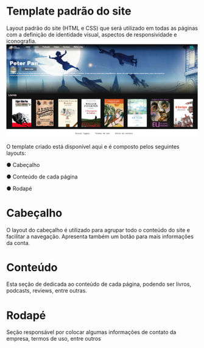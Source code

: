 # Template padrão do site

Layout padrão do site (HTML e CSS) que será utilizado em todas as páginas com a definição de identidade visual, aspectos de responsividade e iconografia.
![](/docs/img/templatePadrao.png)

O template criado está disponível aqui e é composto pelos seguintes layouts:

●   Cabeçalho

●	Conteúdo de cada página

●	Rodapé

# Cabeçalho
O layout do cabeçalho é utilizado para agrupar todo o conteúdo do site e facilitar a navegação. Apresenta também um botão para mais informações da conta.

# Conteúdo
Esta seção de dedicada ao conteúdo de cada página, podendo ser livros, podcasts, reviews, entre outras.

# Rodapé
Seção responsável por colocar algumas informações de contato da empresa, termos de uso, entre outros
